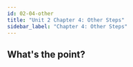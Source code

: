 ```yaml
---
id: 02-04-other
title: "Unit 2 Chapter 4: Other Steps"
sidebar_label: "Chapter 4: Other Steps"
---
```


## What's the point?
